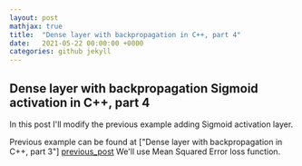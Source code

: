 ```yaml
---
layout: post
mathjax: true
title:  "Dense layer with backpropagation in C++, part 4"
date:   2021-05-22 00:00:00 +0000
categories: github jekyll
---
```


## Dense layer with backpropagation Sigmoid activation in C++, part 4

In this post I'll modify the previous example adding Sigmoid activation layer.

Previous example can be found at ["Dense layer with backpropagation in C++, part 3"] [previous_post]
We'll use Mean Squared Error loss function.



[previous_post]:  https://alexgl-github.github.io/github/jekyll/2021/04/28/Dense_layer_with_bias.html
[python_source_code]:  https://github.com/alexgl-github/alexgl-github.github.io/tree/main/src/dense4.py
[cpp_source_code]:  https://github.com/alexgl-github/alexgl-github.github.io/tree/main/src/dense4.cpp
